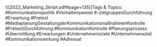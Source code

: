 
![[2022_Marketing_Skript.pdf#page=135]]Tags & Topics:
   #Kommunikationspolitik
   #Verhaltensweise
   #-zielgruppenDurchführung
   #Erwartung
   #Pretest
   #MediaplanungGestaltungderKommunikationsmaßnahmenKontrolle
   #Pretest)Durchführung
   #KommunikationKontrolle
   #Planungsprozess
   #Übermittlung
   #Erwartungen
   #Unternehmensziele
   #Unternehmensziel
   #Kommunikationswirkung
   #Adressat